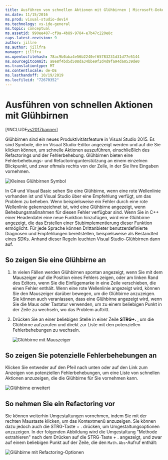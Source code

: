 ```yaml
---
title: Ausführen von schnellen Aktionen mit Glühbirnen | Microsoft-Dokumentation
ms.date: 11/15/2016
ms.prod: visual-studio-dev14
ms.technology: vs-ide-general
ms.topic: conceptual
ms.assetid: 990ee487-cf9a-4b89-9784-e7b47c220e8c
caps.latest.revision: 9
author: jillre
ms.author: jillfra
manager: jillfra
ms.openlocfilehash: 78ac9b0aba4e56b2240ef65783231d31d77e5144
ms.sourcegitcommit: a8e8f4bd5d508da34bbe9f2d4d9fa94da0539de0
ms.translationtype: MT
ms.contentlocale: de-DE
ms.lasthandoff: 10/19/2019
ms.locfileid: "72670352"
---
```

# <a name="perform-quick-actions-with-light-bulbs"></a>Ausführen von schnellen Aktionen mit Glühbirnen
[!INCLUDE[vs2017banner](../includes/vs2017banner.md)]

Glühbirnen sind ein neues Produktivitätsfeature in Visual Studio 2015. Es sind Symbole, die im Visual Studio-Editor angezeigt werden und auf die Sie klicken können, um schnelle Aktionen auszuführen, einschließlich des Refactorings und der Fehlerbehebung. Glühbirnen bieten eine Fehlerbehebungs- und Refactoringunterstützung an einem einzelnen Blickpunkt, und zwar oftmals rechts von der Zeile, in der Sie Ihre Eingaben vornehmen.

 ![Kleines Glühbirnen Symbol](../ide/media/vs2015-lightbulbsmall.png "VS2015_LightBulbSmall")

 In C# und Visual Basic sehen Sie eine Glühbirne, wenn eine rote Wellenlinie vorhanden ist und Visual Studio über eine Empfehlung verfügt, um das Problem zu beheben. Wenn beispielsweise ein Fehler durch eine rote Wellenlinie gekennzeichnet ist, wird eine Glühbirne angezeigt, wenn Behebungsmaßnahmen für diesen Fehler verfügbar sind. Wenn Sie in C++ einer Headerdatei eine neue Funktion hinzufügen, wird eine Glühbirne angezeigt, die das Erstellen einer Stubimplementierung dieser Funktion ermöglicht. Für jede Sprache können Drittanbieter benutzerdefinierte Diagnosen und Empfehlungen bereitstellen, beispielsweise als Bestandteil eines SDKs. Anhand dieser Regeln leuchten Visual Studio-Glühbirnen dann auf.

## <a name="to-see-a-light-bulb"></a>So zeigen Sie eine Glühbirne an

1. In vielen Fällen werden Glühbirnen spontan angezeigt, wenn Sie mit dem Mauszeiger auf die Position eines Fehlers zeigen, oder am linken Rand des Editors, wenn Sie die Einfügemarke in eine Zeile verschieben, die einen Fehler enthält. Wenn eine rote Wellenlinie angezeigt wird, können Sie den Mauszeiger darüber bewegen, um die Glühbirne anzuzeigen. Sie können auch veranlassen, dass eine Glühbirne angezeigt wird, wenn Sie die Maus oder Tastatur verwenden, um zu einem beliebigen Punkt in der Zeile zu wechseln, wo das Problem auftritt.

2. Drücken Sie an einer beliebigen Stelle in einer Zeile **STRG+.** , um die Glühbirne aufzurufen und direkt zur Liste mit den potenziellen Fehlerbehebungen zu wechseln.

   ![Glühbirne mit Mauszeiger](../ide/media/vs2015-lightbulb-hover.png "VS2015_LightBulb_Hover")

## <a name="to-see-potential-fixes"></a>So zeigen Sie potenzielle Fehlerbehebungen an
 Klicken Sie entweder auf den Pfeil nach unten oder auf den Link zum Anzeigen von potenziellen Fehlerbehebungen, um eine Liste von schnellen Aktionen anzuzeigen, die die Glühbirne für Sie vornehmen kann.

 ![Glühbirne erweitert](../ide/media/vs2015-lightbulb-hover-expanded.png "VS2015_LightBulb_hover_expanded")

## <a name="to-do-a-refactoring"></a>So nehmen Sie ein Refactoring vor
 Sie können weiterhin Umgestaltungen vornehmen, indem Sie mit der rechten Maustaste klicken, um das Kontextmenü anzuzeigen. Sie können dazu jedoch auch die STRG-Taste + . drücken, um Umgestaltungsoptionen anzuzeigen. In der folgenden Abbildung wird die Umgestaltung "Methode extrahieren" nach dem Drücken auf die STRG-Taste + . angezeigt, und zwar auf einem beliebigen Punkt auf der Zeile, die den `Math.Abs`-Aufruf enthält:

 ![Glühbirne mit Refactoring-Optionen](../ide/media/vs2015-lightbulbs-refactor.png "VS2015_LightBulbs_refactor")
